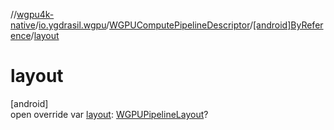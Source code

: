 //[wgpu4k-native](../../../../index.md)/[io.ygdrasil.wgpu](../../index.md)/[WGPUComputePipelineDescriptor](../index.md)/[[android]ByReference](index.md)/[layout](layout.md)

# layout

[android]\
open override var [layout](layout.md): [WGPUPipelineLayout](../../-w-g-p-u-pipeline-layout/index.md)?